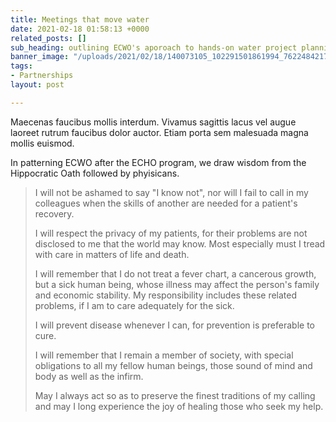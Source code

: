 ```yaml
---
title: Meetings that move water
date: 2021-02-18 01:58:13 +0000
related_posts: []
sub_heading: outlining ECWO's aporoach to hands-on water project planning
banner_image: "/uploads/2021/02/18/140073105_102291501861994_7622484217930198046_n.jpg"
tags:
- Partnerships
layout: post

---
```

Maecenas faucibus mollis interdum. Vivamus sagittis lacus vel augue laoreet rutrum faucibus dolor auctor. Etiam porta sem malesuada magna mollis euismod.

In patterning ECWO after the ECHO program, we draw wisdom from the Hippocratic Oath followed by phyisicans.

> 
>
> I will not be ashamed to say "I know not", nor will I fail to call in my colleagues when the skills of another are needed for a patient's recovery.
>
> I will respect the privacy of my patients, for their problems are not disclosed to me that the world may know. Most especially must I tread with care in matters of life and death. 
>
> I will remember that I do not treat a fever chart, a cancerous growth, but a sick human being, whose illness may affect the person's family and economic stability. My responsibility includes these related problems, if I am to care adequately for the sick.
>
> I will prevent disease whenever I can, for prevention is preferable to cure.
>
> I will remember that I remain a member of society, with special obligations to all my fellow human beings, those sound of mind and body as well as the infirm.
>
> May I always act so as to preserve the finest traditions of my calling and may I long experience the joy of healing those who seek my help.